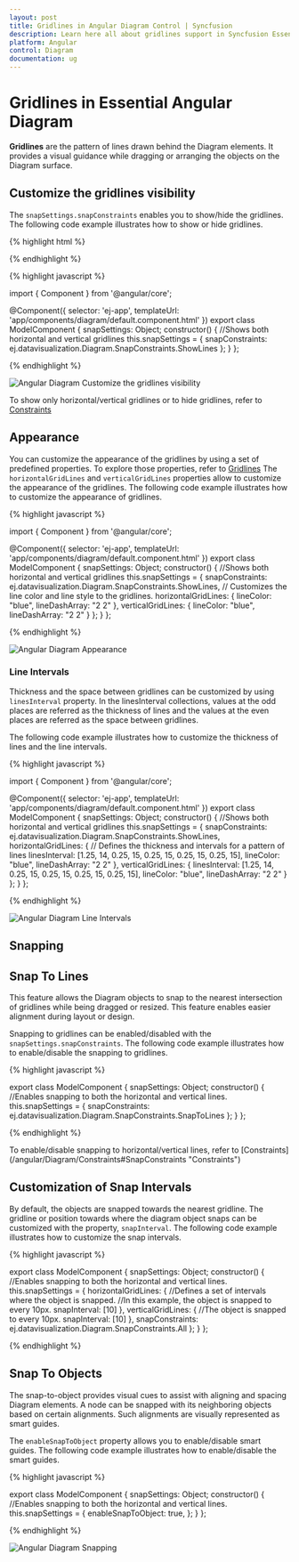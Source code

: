 ```yaml
---
layout: post
title: Gridlines in Angular Diagram Control | Syncfusion
description: Learn here all about gridlines support in Syncfusion Essential Angular Diagram control, its elements, and more.
platform: Angular
control: Diagram
documentation: ug
---
```


# Gridlines in Essential Angular Diagram

**Gridlines** are the pattern of lines drawn behind the Diagram elements. It provides a visual guidance while dragging or arranging the objects on the Diagram surface.

## Customize the gridlines visibility

The `snapSettings.snapConstraints` enables you to show/hide the gridlines. The following code example illustrates how to show or hide gridlines.

{% highlight html %}

<div>
<ej-diagram  id="diagramCore" width="700px" height="500px" [snapSettings]="snapSettings">
</ej-diagram>
</div>

{% endhighlight %}

{% highlight javascript %}

import { Component } from '@angular/core';

@Component({
  selector: 'ej-app',
  templateUrl: 'app/components/diagram/default.component.html'
})
export class ModelComponent {
    snapSettings: Object;
    constructor() {
        //Shows both horizontal and vertical gridlines
        this.snapSettings = {
              snapConstraints: ej.datavisualization.Diagram.SnapConstraints.ShowLines
        };
    }
};

{% endhighlight %}

![Angular Diagram Customize the gridlines visibility](Gridlines_images/Gridlines_img1.png)

To show only horizontal/vertical gridlines or to hide gridlines, refer to [Constraints](/angular/Diagram/Constraints#snapconstraints "Constraints")

## Appearance

You can customize the appearance of the gridlines by using a set of predefined properties. To explore those properties, refer to [Gridlines](/api/js/ejDiagram#snapsettings:horizontalgridlines "Gridlines")
The `horizontalGridLines` and `verticalGridLines` properties allow to customize the appearance of the gridlines. The following code example illustrates how to customize the appearance of gridlines.

{% highlight javascript %}

import { Component } from '@angular/core';

@Component({
  selector: 'ej-app',
  templateUrl: 'app/components/diagram/default.component.html'
})
export class ModelComponent {
    snapSettings: Object;
    constructor() {
        //Shows both horizontal and vertical gridlines
        this.snapSettings = {
            snapConstraints: ej.datavisualization.Diagram.SnapConstraints.ShowLines,
            // Customizes the line color and line style to the gridlines.
            horizontalGridLines: {
                lineColor: "blue",
                lineDashArray: "2 2"
            },
            verticalGridLines: {
                lineColor: "blue",
                lineDashArray: "2 2"
            }
        };
    }
};

{% endhighlight %}

![Angular Diagram Appearance](Gridlines_images/Gridlines_img4.png)

### Line Intervals

Thickness and the space between gridlines can be customized by using `linesInterval` property. In the linesInterval collections, values at the odd places are referred as the thickness of lines and the values at the even places are referred as the space between gridlines.

The following code example illustrates how to customize the thickness of lines and the line intervals.

{% highlight javascript %}

import { Component } from '@angular/core';

@Component({
  selector: 'ej-app',
  templateUrl: 'app/components/diagram/default.component.html'
})
export class ModelComponent {
    snapSettings: Object;
    constructor() {
        //Shows both horizontal and vertical gridlines
        this.snapSettings = {
            snapConstraints: ej.datavisualization.Diagram.SnapConstraints.ShowLines,
            horizontalGridLines: {
                // Defines the thickness and intervals for a pattern of lines
                linesInterval: [1.25, 14, 0.25, 15, 0.25, 15, 0.25, 15, 0.25, 15],
                lineColor: "blue",
                lineDashArray: "2 2"
            },
            verticalGridLines: {
                linesInterval: [1.25, 14, 0.25, 15, 0.25, 15, 0.25, 15, 0.25, 15],
                lineColor: "blue",
                lineDashArray: "2 2"
            }
        };
    }
};

{% endhighlight %}

![Angular Diagram Line Intervals](Gridlines_images/Gridlines_img2.png)

## Snapping

## Snap To Lines

This feature allows the Diagram objects to snap to the nearest intersection of gridlines while being dragged or resized. This feature enables easier alignment during layout or design.

Snapping to gridlines can be enabled/disabled with the `snapSettings.snapConstraints`. The following code example illustrates how to enable/disable the snapping to gridlines.

{% highlight javascript %}

export class ModelComponent {
    snapSettings: Object;
    constructor() {
        //Enables snapping to both the horizontal and vertical lines.
        this.snapSettings = {
            snapConstraints: ej.datavisualization.Diagram.SnapConstraints.SnapToLines
        };
    }
};

{% endhighlight %}

To enable/disable snapping to horizontal/vertical lines, refer to [Constraints] (/angular/Diagram/Constraints#SnapConstraints "Constraints")

## Customization of Snap Intervals

By default, the objects are snapped towards the nearest gridline. The gridline or position towards where the diagram object snaps can be customized with the property, `snapInterval`. The following code example illustrates how to customize the snap intervals.

{% highlight javascript %}

export class ModelComponent {
    snapSettings: Object;
    constructor() {
        //Enables snapping to both the horizontal and vertical lines.
        this.snapSettings = {
            horizontalGridLines: {
                //Defines a set of intervals where the object is snapped.
                //In this example, the object is snapped to every 10px.
                snapInterval: [10]
            },
            verticalGridLines: {
                //The object is snapped to every 10px.
                snapInterval: [10]
            },
            snapConstraints: ej.datavisualization.Diagram.SnapConstraints.All        };
    }
};

{% endhighlight %}

## Snap To Objects

The snap-to-object provides visual cues to assist with aligning and spacing Diagram elements. A node can be snapped with its neighboring objects based on certain alignments. Such alignments are visually represented as smart guides.

The `enableSnapToObject` property allows you to enable/disable smart guides. The following code example illustrates how to enable/disable the smart guides.

{% highlight javascript %}

export class ModelComponent {
    snapSettings: Object;
    constructor() {
        //Enables snapping to both the horizontal and vertical lines.
        this.snapSettings = {
            enableSnapToObject: true,
        };
    }
};

{% endhighlight %}

![Angular Diagram Snapping](Gridlines_images/Gridlines_img4.png)